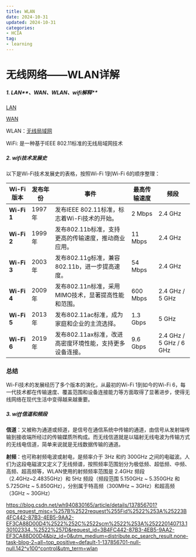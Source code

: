 ```yaml
---
title: WLAN
date: 2024-10-31
updated: 2024-10-31
categories: 
- HCIA
tag:
- learning
---
```


<!-- toc -->

# 无线网络——WLAN详解                 
##### **1. LAN****、****WAN****、****WLAN****、****wifi****解释**


[LAN](https://so.csdn.net/so/search?q=LAN&spm=1001.2101.3001.7020)
        
 

[WAN](https://so.csdn.net/so/search?q=WAN&spm=1001.2101.3001.7020)

 

WLAN：[无线局域网](https://so.csdn.net/so/searcq=%E6%97%A0%E7%BA%BF%E5%B1%80%E5%9F%9F%E7%BD%91&spm=1001.2101.3007020)

 
WiFi: 是一种基于IEEE 802.11标准的无线局域网技术

 


##### **2. wifi技术发展史**

以下是Wi-Fi技术发展史的表格，按照Wi-Fi 1到Wi-Fi 6的顺序整理：

| Wi-Fi 版本  | 发布年份 | 事件                                                     | 最高传输速度 | 频段                    |
| ----------- | -------- | -------------------------------------------------------- | ------------ | ----------------------- |
| **Wi-Fi 1** | 1997年   | 发布IEEE 802.11标准，标志着Wi-Fi技术的开始。             | 2 Mbps       | 2.4 GHz                 |
| **Wi-Fi 2** | 1999年   | 发布802.11b标准，支持更高的传输速度，推动商业应用。      | 11 Mbps      | 2.4 GHz                 |
| **Wi-Fi 3** | 2003年   | 发布802.11g标准，兼容802.11b，进一步提高速度。           | 54 Mbps      | 2.4 GHz                 |
| **Wi-Fi 4** | 2009年   | 发布802.11n标准，采用MIMO技术，显著提高性能和范围。      | 600 Mbps     | 2.4 GHz / 5 GHz         |
| **Wi-Fi 5** | 2013年   | 发布802.11ac标准，成为家庭和企业的主流选择。             | 1.3 Gbps     | 5 GHz                   |
| **Wi-Fi 6** | 2019年   | 发布802.11ax标准，改进高密度环境性能，支持更多设备连接。 | 9.6 Gbps     | 2.4 GHz / 5 GHz / 6 GHz |

### 总结

Wi-Fi技术的发展经历了多个版本的演化，从最初的Wi-Fi 1到如今的Wi-Fi 6，每一代技术都在传输速度、覆盖范围和设备连接能力等方面取得了显著进步，使得无线网络在现代生活中变得越来越重要。

 

##### **3. wiff信道和频段**


**信道**：又被称为通道或频道，是信号在通信系统中传输的通道，由信号从发射端传输到接收端所经过的传输媒质所构成。而无线信道就是以辐射无线电波为传输方式的无线电信道，简单来说就是无线数据传输的通道。

 

**射频**：也可称射频电波或射电，是频率介于 3Hz 和约 300GHz 之间的电磁波。人们为这段电磁波又定义了无线频谱，按照频率范围划分为极低频、超低频、中频、高频、超高频等，WLAN使用的射频频率范围是 2.4GHz 频段（2.4GHz~2.4835GHz）和 5Hz 频段（频段范围 5.150GHz ~ 5.350GHz 和 5.725GHz ~ 5.850GHz），分别属于特高频（300MHz ~ 3GHz）和超高频（3GHz ~ 30GHz）


https://blog.csdn.net/wh940830165/article/details/137856701?ops_request_misc=%257B%2522request%255Fid%2522%253A%25223B4FC442-87B3-4EB5-9AA2-EF3CA88D00D4%2522%252C%2522scm%2522%253A%252220140713.130102334..%2522%257D&request_id=3B4FC442-87B3-4EB5-9AA2-EF3CA88D00D4&biz_id=0&utm_medium=distribute.pc_search_result.none-task-blog-2~all~top_positive~default-1-137856701-null-null.142^v100^control&utm_term=wlan